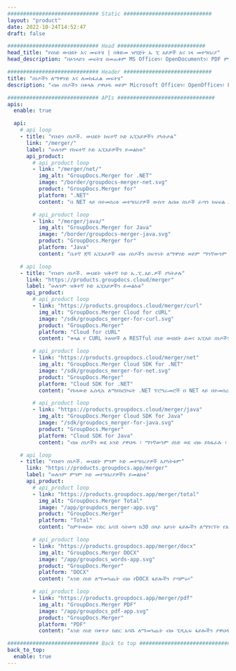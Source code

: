```yaml
---
############################# Static ############################
layout: "product"
date: 2022-10-24T14:52:47
draft: false

############################# Head ############################
head_title: "የሰነድ ውህደት እና መፍትሄ | በቅድመ ዝግጅት ኤ ፒ አይዎች እና ነጻ መተግበሪያ"
head_description: "በኦንላይን መፍትሄ በመጠቀም MS Officeን፣ OpenDocumentን፣ PDF ምስሎችን እና ሌሎች የፋይል ቅርጸቶችን አዋህድ እና ክፈል ወይም የመስመር ላይ ሰነድ ውህደት እና መከፋፈያ መተግበሪያን ተጠቀም።"

############################# Header ############################
title: "ሰነዶችን ለማዋሃድ እና ለመከፋፈል መፍትሄ"
description: "ብዙ ሰነዶችን በቀላሉ ያዋህዱ ወይም Microsoft Officeን፣ OpenOfficeን፣ PDF እና ሌሎች ሰነዶችን ወደ ገፆች ይከፋፍሏቸው።"

############################# APIs ###############################
apis:
  enable: true

  api:
    # api loop
    - title: "የቡድን ሰነዶች. ውህደት ከፍተኛ ኮድ ኤፒአይዎችን ያካትታል"
      link: "/merger/"
      label: "ሁሉንም የከፍተኛ ኮድ ኤፒአይዎችን ይመልከቱ"
      api_product:
        # api_product loop
        - link: "/merger/net/"
          img_alt: "GroupDocs.Merger for .NET"
          image: "/border/groupdocs-merger-net.svg"
          product: "GroupDocs.Merger for"
          platform: ".NET"
          content: "በ NET ላይ በተመሰረቱ መተግበሪያዎች ውስጥ ለብዙ ሰነዶች ፈጣን ክፍፍል እና ውህደት ባህሪን ለመተግበር የሚያግዝዎት በPremise APIs ላይ።"

        # api_product loop
        - link: "/merger/java/"
          img_alt: "GroupDocs.Merger for Java"
          image: "/border/groupdocs-merger-java.svg"
          product: "GroupDocs.Merger for"
          platform: "Java"
          content: "ቤተኛ ጃቫ ኤፒአይዎች ብዙ ሰነዶችን በፍጥነት ለማዋሃድ ወይም ማንኛውንም ሰነድ በጃቫ በተመሰረቱ መተግበሪያዎችዎ ውስጥ ወደ ገፆች ለመከፋፈል።"

    # api loop
    - title: "የቡድን ሰነዶች. ውህደት ዝቅተኛ ኮድ ኤ.ፒ.አይ.ዎች ያካትታሉ"
      link: "https://products.groupdocs.cloud/merger"
      label: "ሁሉንም ዝቅተኛ ኮድ ኤፒአይዎችን ይመልከቱ"
      api_product:
        # api_product loop
        - link: "https://products.groupdocs.cloud/merger/curl"
          img_alt: "GroupDocs.Merger Cloud for cURL"
          image: "/sdk/groupdocs_merger-for-curl.svg"
          product: "GroupDocs.Merger"
          platform: "Cloud for cURL"
          content: "ቀላል የ CURL ትዕዛዞች ለ RESTful ሰነድ ውህደት ደመና ኤፒአይ ሰነዶችን በማዋሃድ እና በተለያዩ የሚደገፉ ታዋቂ የሰነድ ቅርጸቶች መካከል እንዲከፋፈል።"

        # api_product loop
        - link: "https://products.groupdocs.cloud/merger/net"
          img_alt: "GroupDocs.Merger Cloud SDK for .NET"
          image: "/sdk/groupdocs_merger-for-net.svg"
          product: "GroupDocs.Merger"
          platform: "Cloud SDK for .NET"
          content: "የክላውድ ኤስዲኬ ለማይክሮሶፍት .NET ፕሮግራመሮች በ NET ላይ በተመሰረቱ አፕሊኬሽኖቻቸው ውስጥ ለብዙ ሰነዶች ፈጣን ውህደት እና መከፋፈል ባህሪን እንዲተገብሩ የሚያግዝ።"

        # api_product loop
        - link: "https://products.groupdocs.cloud/merger/java"
          img_alt: "GroupDocs.Merger Cloud SDK for Java"
          image: "/sdk/groupdocs_merger-for-java.svg"
          product: "GroupDocs.Merger"
          platform: "Cloud SDK for Java"
          content: "ብዙ ሰነዶችን ወደ አንድ ያዋህዱ ፣ ማንኛውንም ሰነድ ወደ ብዙ ይከፋፈሉ ፣ እንደገና ይዘዙ ፣ ይተኩ ወይም የገጽ አቀማመጥን በጃቫ መተግበሪያዎች ይለውጡ።"

    # api loop
    - title: "የቡድን ሰነዶች. ውህደት ምንም ኮድ መተግበሪያዎች አያካትቱም"
      link: "https://products.groupdocs.app/merger"
      label: "ሁሉንም ምንም ኮድ መተግበሪያዎችን ይመልከቱ"
      api_product:
        # api_product loop
        - link: "https://products.groupdocs.app/merger/total"
          img_alt: "GroupDocs.Merger Total"
          image: "/app/groupdocs_merger-app.svg"
          product: "GroupDocs.Merger"
          platform: "Total"
          content: "ከምትወደው የድር አሳሽ ሳትወጣ ከ30 በላይ አይነት ፋይሎችን ለማገናኘት የእኛን ነፃ የመስመር ላይ መተግበሪያ ሞክር።"

        # api_product loop
        - link: "https://products.groupdocs.app/merger/docx"
          img_alt: "GroupDocs.Merger DOCX"
          image: "/app/groupdocs_words-app.svg"
          product: "GroupDocs.Merger"
          platform: "DOCX"
          content: "አንድ ሰነድ ለማመንጨት ብዙ የDOCX ፋይሎችን ያጣምሩ።"

        # api_product loop
        - link: "https://products.groupdocs.app/merger/pdf"
          img_alt: "GroupDocs.Merger PDF"
          image: "/app/groupdocs_pdf-app.svg"
          product: "GroupDocs.Merger"
          platform: "PDF"
          content: "አንድ ሰነድ በቀጥታ ከድር አሳሹ ለማመንጨት ብዙ ፒዲኤፍ ፋይሎችን ያዋህዱ።"

############################# Back to top ###############################
back_to_top:
  enable: true
---
```

